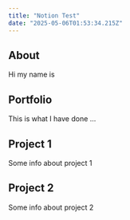 ```yaml
---
title: "Notion Test"
date: "2025-05-06T01:53:34.215Z"
---
```



## About

Hi my name is


## Portfolio

This is what I have done …


## Project 1

Some info about project 1


## Project 2

Some info about project 2

